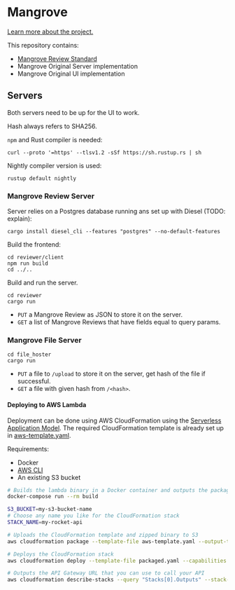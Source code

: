 # Mangrove

[Learn more about the project.](https://planting.space/mangrove.html)

This repository contains:
- [Mangrove Review Standard](Mangrove_Review_Standard_v1.md)
- Mangrove Original Server implementation
- Mangrove Original UI implementation

## Servers

Both servers need to be up for the UI to work.

Hash always refers to SHA256.

`npm` and Rust compiler is needed:
```
curl --proto '=https' --tlsv1.2 -sSf https://sh.rustup.rs | sh
```

Nightly compiler version is used:
```
rustup default nightly
```

### Mangrove Review Server

Server relies on a Postgres database running ans set up with Diesel (TODO: explain):
```
cargo install diesel_cli --features "postgres" --no-default-features
```

Build the frontend:
```
cd reviewer/client
npm run build
cd ../..
```

Build and run the server.
```
cd reviewer
cargo run
```

- `PUT` a Mangrove Review as JSON to store it on the server.
- `GET` a list of Mangrove Reviews that have fields equal to query params.

### Mangrove File Server

```
cd file_hoster
cargo run
```

- `PUT` a file to `/upload` to store it on the server, get hash of the file if successful.
- `GET` a file with given hash from `/<hash>`.

#### Deploying to AWS Lambda
Deployment can be done using AWS CloudFormation using the [Serverless Application Model](https://docs.aws.amazon.com/lambda/latest/dg/serverless_app.html). The required CloudFormation template is already set up in [aws-template.yaml](aws-template.yaml).

Requirements:
- Docker
- [AWS CLI](https://aws.amazon.com/cli/)
- An existing S3 bucket

```sh
# Builds the lambda binary in a Docker container and outputs the packaged zip file
docker-compose run --rm build

S3_BUCKET=my-s3-bucket-name
# Choose any name you like for the CloudFormation stack
STACK_NAME=my-rocket-api

# Uploads the CloudFormation template and zipped binary to S3
aws cloudformation package --template-file aws-template.yaml --output-template-file packaged.yaml --s3-bucket $S3_BUCKET

# Deploys the CloudFormation stack
aws cloudformation deploy --template-file packaged.yaml --capabilities CAPABILITY_IAM --stack-name $STACK_NAME

# Outputs the API Gateway URL that you can use to call your API
aws cloudformation describe-stacks --query "Stacks[0].Outputs" --stack-name $STACK_NAME
```

